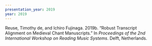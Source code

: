 ```yaml
---
presentation_year: 2019
year: 2019
---
```


Reuse, Timothy de, and Ichiro Fujinaga. 2019b. “Robust Transcript Alignment on Medieval Chant Manuscripts.” In <i>Proceedings of the 2nd International Workshop on Reading Music Systems</i>. Delft, Netherlands.